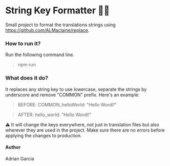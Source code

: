 # String Key Formatter 🧼📜

Small project to format the translations strings using https://github.com/ALMaclaine/replace.

### How to run it?

Run the following command line.
>npm run

### What does it do?
It replaces any string key to use lowercase, separate the strings by underscore and remove "COMMON" prefix. Here's an example:
>BEFORE: COMMON_helloWorld: "Hello Wordl!"

>AFTER: hello_world: "Hello Wordl!"

⚠️ It will change the keys everywhere, not just in translation files but also wherever they are used in the project. Make sure there are no errors before applying the changes to production.

#### Author
Adrian Garcia
